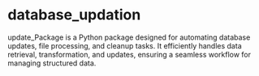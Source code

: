 # database_updation
update_Package is a Python package designed for automating database updates, file processing, and cleanup tasks. It efficiently handles data retrieval, transformation, and updates, ensuring a seamless workflow for managing structured data.
